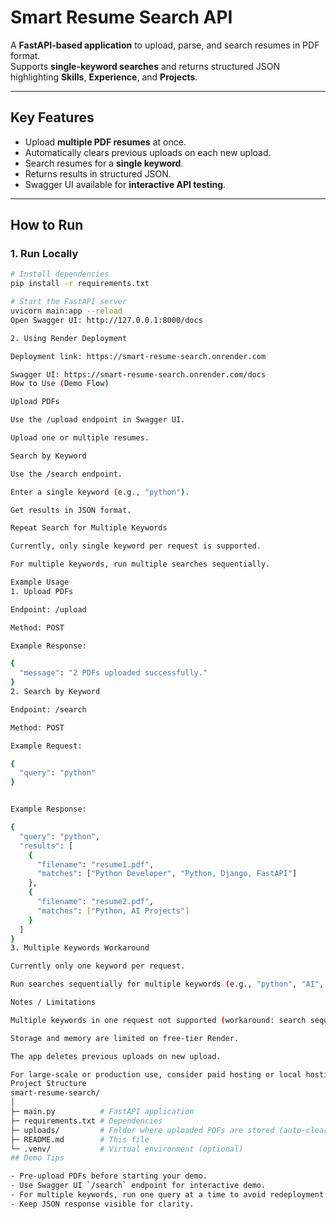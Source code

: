 # Smart Resume Search API

A **FastAPI-based application** to upload, parse, and search resumes in PDF format.  
Supports **single-keyword searches** and returns structured JSON highlighting **Skills**, **Experience**, and **Projects**.

---

## Key Features

- Upload **multiple PDF resumes** at once.  
- Automatically clears previous uploads on each new upload.  
- Search resumes for a **single keyword**.  
- Returns results in structured JSON.  
- Swagger UI available for **interactive API testing**.

---

## How to Run

### 1. Run Locally
```bash
# Install dependencies
pip install -r requirements.txt

# Start the FastAPI server
uvicorn main:app --reload
Open Swagger UI: http://127.0.0.1:8000/docs

2. Using Render Deployment

Deployment link: https://smart-resume-search.onrender.com

Swagger UI: https://smart-resume-search.onrender.com/docs
How to Use (Demo Flow)

Upload PDFs

Use the /upload endpoint in Swagger UI.

Upload one or multiple resumes.

Search by Keyword

Use the /search endpoint.

Enter a single keyword (e.g., "python").

Get results in JSON format.

Repeat Search for Multiple Keywords

Currently, only single keyword per request is supported.

For multiple keywords, run multiple searches sequentially.

Example Usage
1. Upload PDFs

Endpoint: /upload

Method: POST

Example Response:

{
  "message": "2 PDFs uploaded successfully."
}
2. Search by Keyword

Endpoint: /search

Method: POST

Example Request:

{
  "query": "python"
}


Example Response:

{
  "query": "python",
  "results": [
    {
      "filename": "resume1.pdf",
      "matches": ["Python Developer", "Python, Django, FastAPI"]
    },
    {
      "filename": "resume2.pdf",
      "matches": ["Python, AI Projects"]
    }
  ]
}
3. Multiple Keywords Workaround

Currently only one keyword per request.

Run searches sequentially for multiple keywords (e.g., "python", "AI", "FastAPI") to get full results.

Notes / Limitations

Multiple keywords in one request not supported (workaround: search sequentially).

Storage and memory are limited on free-tier Render.

The app deletes previous uploads on new upload.

For large-scale or production use, consider paid hosting or local hosting.
Project Structure
smart-resume-search/
│
├─ main.py          # FastAPI application
├─ requirements.txt # Dependencies
├─ uploads/         # Folder where uploaded PDFs are stored (auto-cleared)
├─ README.md        # This file
└─ .venv/           # Virtual environment (optional)
## Demo Tips

- Pre-upload PDFs before starting your demo.  
- Use Swagger UI `/search` endpoint for interactive demo.  
- For multiple keywords, run one query at a time to avoid redeployment.  
- Keep JSON response visible for clarity.
